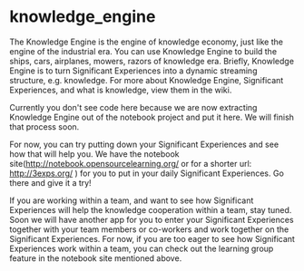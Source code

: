 knowledge_engine
================

The Knowledge Engine is the engine of knowledge economy, just like the engine of the industrial era. You can use Knowledge Engine to build the ships, cars, airplanes, mowers, razors of knowledge era. Briefly, Knowledge Engine is to turn Significant Experiences into a dynamic streaming structure, e.g. knowledge. For more about Knowledge Engine, Significant Experiences, and what is knowledge, view them in the wiki.

Currently you don't see code here because we are now extracting Knowledge Engine out of the notebook project and put it here. We will finish that process soon.

For now, you can try putting down your Significant Experiences and see how that will help you. We have the notebook site(http://notebook.opensourcelearning.org/  or for a shorter url: http://3exps.org/ ) for you to put in your daily Significant Experiences. Go there and give it a try!

If you are working within a team, and want to see how Significant Experiences will help the knowledge cooperation within a team, stay tuned. Soon we will have another app for you to enter your Significant Experiences together with your team members or co-workers and work together on the Significant Experiences. For now, if you are too eager to see how Significant Experiences work within a team, you can check out the learning group feature in the notebook site mentioned above.
  
